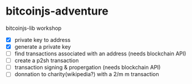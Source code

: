 bitcoinjs-adventure
===================

bitcoinjs-lib workshop

- [x] private key to address
- [x] generate a private key
- [ ] find transactions associated with an address (needs blockchain API)
- [ ] create a p2sh transaction
- [ ] transaction signing & propergation (needs blockchain API)
- [ ] donnation to charity(wikipedia?) with a 2/m m transaction
